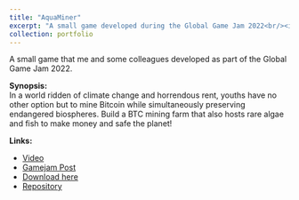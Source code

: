 ```yaml
---
title: "AquaMiner"
excerpt: "A small game developed during the Global Game Jam 2022<br/><img src='/images/AquaMiner.png'>"
collection: portfolio
---
```


A small game that me and some colleagues developed as part of the Global Game Jam 2022.

**Synopsis:**  
In a world ridden of climate change and horrendous rent, youths have no other option but to mine Bitcoin while simultaneously preserving endangered biospheres. Build a BTC mining farm that also hosts rare algae and fish to make money and safe the planet!

**Links:**

* [Video](https://youtu.be/_ixN_0t_4YQ)
* [Gamejam Post](https://globalgamejam.org/2022/games/aquaminer-4)
* [Download here](https://ggj.s3.amazonaws.com/games/2022/01/437707/src/N3JT0/AquaMiner_Windows.zip)
* [Repository](https://github.com/KonstantinLackner/GlobalGameJam_AquaMiner)
